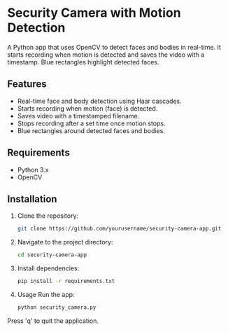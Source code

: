 # Security Camera with Motion Detection

A Python app that uses OpenCV to detect faces and bodies in real-time. It starts recording when motion is detected and saves the video with a timestamp. Blue rectangles highlight detected faces.

## Features
- Real-time face and body detection using Haar cascades.
- Starts recording when motion (face) is detected.
- Saves video with a timestamped filename.
- Stops recording after a set time once motion stops.
- Blue rectangles around detected faces and bodies.

## Requirements
- Python 3.x
- OpenCV

## Installation

1. Clone the repository:
   ```bash
   git clone https://github.com/yourusername/security-camera-app.git

2. Navigate to the project directory:
   ```bash
   cd security-camera-app
3. Install dependencies:
   ```bash
   pip install -r requirements.txt
4. Usage
  Run the app:
   ```bash
   python security_camera.py
  Press 'q' to quit the application.
